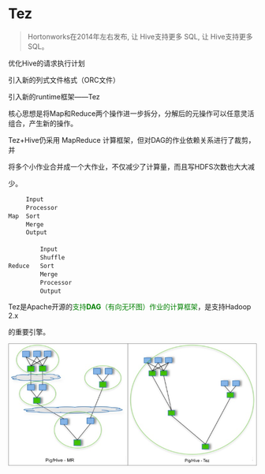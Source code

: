 # Tez

> Hortonworks在2014年左右发布, 让 Hive支持更多 SQL, 让 Hive支持更多SQL。

优化Hive的请求执行计划

引入新的列式文件格式（ORC文件）

引入新的runtime框架——Tez





核心思想是将Map和Reduce两个操作进一步拆分，分解后的元操作可以任意灵活组合，产生新的操作。

Tez+Hive仍采用 MapReduce 计算框架，但对DAG的作业依赖关系进行了裁剪，并

将多个小作业合并成一个大作业，不仅减少了计算量，而且写HDFS次数也大大减

少。

```html
     Input
     Processor
Map  Sort
     Merge
     Output

         Input
         Shuffle
Reduce   Sort
         Merge
         Processor
         Output
```



Tez是Apache开源的<font color="green">支持**DAG**（有向无环图）作业的计算框架</font>，是支持Hadoop 2.x

的重要引擎。

![image-20201129142851567](assets/image-20201129142851567.png)

